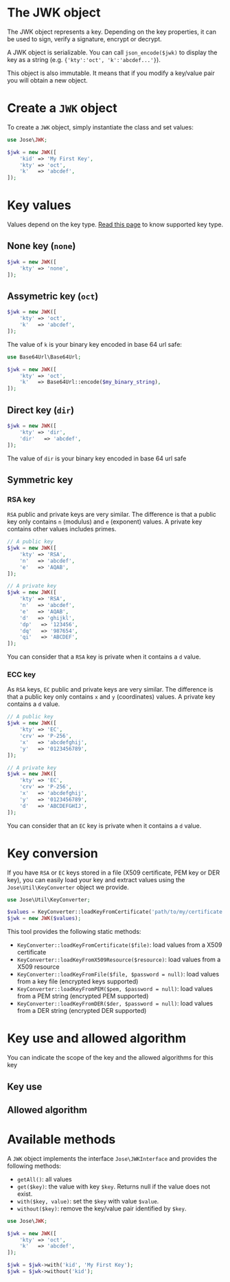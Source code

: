 The JWK object
==============

The JWK object represents a key. Depending on the key properties, it can be used to sign, verify a signature, encrypt or decrypt.

A JWK object is serializable. You can call `json_encode($jwk)` to display the key as a string (e.g. `{'kty':'oct', 'k':'abcdef...'}`).

This object is also immutable. It means that if you modify a key/value pair you will obtain a new object.

# Create a `JWK` object

To create a `JWK` object, simply instantiate the class and set values:

```php
use Jose\JWK;

$jwk = new JWK([
    'kid' => 'My First Key',
    'kty' => 'oct',
    'k'   => 'abcdef',
]);
```


# Key values

Values depend on the key type. [Read this page](../Keys.md) to know supported key type.

## None key (`none`)

```php
$jwk = new JWK([
    'kty' => 'none',
]);
```

## Assymetric key (`oct`)

```php
$jwk = new JWK([
    'kty' => 'oct',
    'k'   => 'abcdef',
]);
```

The value of `k` is your binary key encoded in base 64 url safe:

```php
use Base64Url\Base64Url;

$jwk = new JWK([
    'kty' => 'oct',
    'k'   => Base64Url::encode($my_binary_string),
]);
```

## Direct key (`dir`)

```php
$jwk = new JWK([
    'kty' => 'dir',
    'dir'   => 'abcdef',
]);
```

The value of `dir` is your binary key encoded in base 64 url safe

## Symmetric key

### RSA key

`RSA` public and private keys are very similar. The difference is that a public key only contains `n` (modulus) and `e` (exponent) values.
A private key contains other values includes primes.

```php
// A public key
$jwk = new JWK([
    'kty' => 'RSA',
    'n'   => 'abcdef',
    'e'   => 'AQAB',
]);
```

```php
// A private key
$jwk = new JWK([
    'kty' => 'RSA',
    'n'   => 'abcdef',
    'e'   => 'AQAB',
    'd'   => 'ghijkl',
    'dp'   => '123456',
    'dq'   => '987654',
    'qi'   => 'ABCDEF',
]);
```

You can consider that a `RSA` key is private when it contains a `d` value.

### ECC key

As `RSA` keys, `EC` public and private keys are very similar. The difference is that a public key only contains `x` and `y` (coordinates) values.
A private key contains a `d` value.

```php
// A public key
$jwk = new JWK([
    'kty' => 'EC',
    'crv' => 'P-256',
    'x'   => 'abcdefghij',
    'y'   => '0123456789',
]);
```

```php
// A private key
$jwk = new JWK([
    'kty' => 'EC',
    'crv' => 'P-256',
    'x'   => 'abcdefghij',
    'y'   => '0123456789',
    'd'   => 'ABCDEFGHIJ',
]);
```

You can consider that an `EC` key is private when it contains a `d` value.

# Key conversion

If you have `RSA` or `EC` keys stored in a file (X509 certificate, PEM key or DER key), you can easily load your key and
extract values using the `Jose\Util\KeyConverter` object we provide.

```php
use Jose\Util\KeyConverter;

$values = KeyConverter::loadKeyFromCertificate('path/to/my/certificate');
$jwk = new JWK($values);
```

This tool provides the following static methods:

* `KeyConverter::loadKeyFromCertificate($file)`: load values from a X509 certificate
* `KeyConverter::loadKeyFromX509Resource($resource)`: load values from a X509 resource
* `KeyConverter::loadKeyFromFile($file, $password = null)`: load values from a key file (encrypted keys supported)
* `KeyConverter::loadKeyFromPEM($pem, $password = null)`: load values from a PEM string (encrypted PEM supported)
* `KeyConverter::loadKeyFromDER($der, $password = null)`: load values from a DER string (encrypted DER supported)

# Key use and allowed algorithm

You can indicate the scope of the key and the allowed algorithms for this key

## Key use

## Allowed algorithm

# Available methods

A `JWK` object implements the interface `Jose\JWKInterface` and provides the following methods:

* `getAll()`: all values
* `get($key)`:  the value with key `$key`. Returns null if the value does not exist.
* `with($key, value)`:  set the `$key` with value `$value`.
* `without($key)`:  remove the key/value pair identified by `$key`.

```php
use Jose\JWK;

$jwk = new JWK([
    'kty' => 'oct',
    'k'   => 'abcdef',
]);

$jwk = $jwk->with('kid', 'My First Key');
$jwk = $jwk->without('kid');
```
